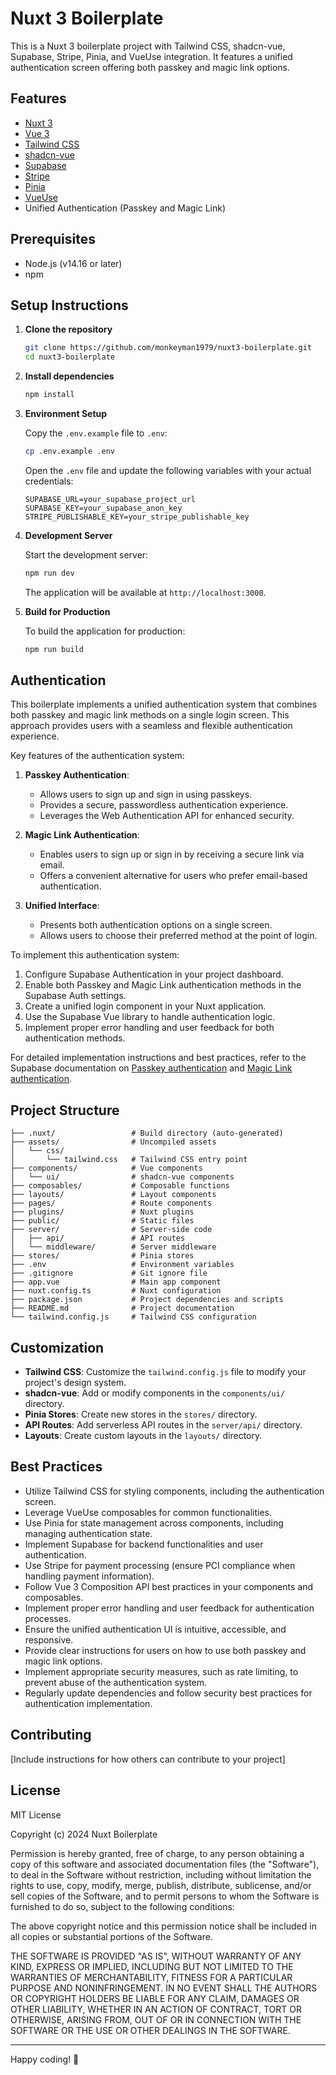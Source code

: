 # Nuxt 3 Boilerplate

This is a Nuxt 3 boilerplate project with Tailwind CSS, shadcn-vue, Supabase, Stripe, Pinia, and VueUse integration. It features a unified authentication screen offering both passkey and magic link options.

## Features

- [Nuxt 3](https://nuxt.com/)
- [Vue 3](https://vuejs.org/)
- [Tailwind CSS](https://tailwindcss.com/)
- [shadcn-vue](https://github.com/radix-vue/shadcn-vue)
- [Supabase](https://supabase.io/)
- [Stripe](https://stripe.com/)
- [Pinia](https://pinia.vuejs.org/)
- [VueUse](https://vueuse.org/)
- Unified Authentication (Passkey and Magic Link)

## Prerequisites

- Node.js (v14.16 or later)
- npm

## Setup Instructions

1. **Clone the repository**

   ```bash
   git clone https://github.com/monkeyman1979/nuxt3-boilerplate.git
   cd nuxt3-boilerplate
   ```

2. **Install dependencies**

   ```bash
   npm install
   ```

3. **Environment Setup**

   Copy the `.env.example` file to `.env`:

   ```bash
   cp .env.example .env
   ```

   Open the `.env` file and update the following variables with your actual credentials:

   ```
   SUPABASE_URL=your_supabase_project_url
   SUPABASE_KEY=your_supabase_anon_key
   STRIPE_PUBLISHABLE_KEY=your_stripe_publishable_key
   ```

4. **Development Server**

   Start the development server:

   ```bash
   npm run dev
   ```

   The application will be available at `http://localhost:3000`.

5. **Build for Production**

   To build the application for production:

   ```bash
   npm run build
   ```

## Authentication

This boilerplate implements a unified authentication system that combines both passkey and magic link methods on a single login screen. This approach provides users with a seamless and flexible authentication experience.

Key features of the authentication system:

1. **Passkey Authentication**: 
   - Allows users to sign up and sign in using passkeys.
   - Provides a secure, passwordless authentication experience.
   - Leverages the Web Authentication API for enhanced security.

2. **Magic Link Authentication**:
   - Enables users to sign up or sign in by receiving a secure link via email.
   - Offers a convenient alternative for users who prefer email-based authentication.

3. **Unified Interface**:
   - Presents both authentication options on a single screen.
   - Allows users to choose their preferred method at the point of login.

To implement this authentication system:

1. Configure Supabase Authentication in your project dashboard.
2. Enable both Passkey and Magic Link authentication methods in the Supabase Auth settings.
3. Create a unified login component in your Nuxt application.
4. Use the Supabase Vue library to handle authentication logic.
5. Implement proper error handling and user feedback for both authentication methods.

For detailed implementation instructions and best practices, refer to the Supabase documentation on [Passkey authentication](https://supabase.com/docs/guides/auth/passwordless-login/auth-passkeys) and [Magic Link authentication](https://supabase.com/docs/guides/auth/passwordless-login/auth-magic-link).

## Project Structure

```
├── .nuxt/                 # Build directory (auto-generated)
├── assets/                # Uncompiled assets
│   └── css/
│       └── tailwind.css   # Tailwind CSS entry point
├── components/            # Vue components
│   └── ui/                # shadcn-vue components
├── composables/           # Composable functions
├── layouts/               # Layout components
├── pages/                 # Route components
├── plugins/               # Nuxt plugins
├── public/                # Static files
├── server/                # Server-side code
│   ├── api/               # API routes
│   └── middleware/        # Server middleware
├── stores/                # Pinia stores
├── .env                   # Environment variables
├── .gitignore             # Git ignore file
├── app.vue                # Main app component
├── nuxt.config.ts         # Nuxt configuration
├── package.json           # Project dependencies and scripts
├── README.md              # Project documentation
└── tailwind.config.js     # Tailwind CSS configuration
```

## Customization

- **Tailwind CSS**: Customize the `tailwind.config.js` file to modify your project's design system.
- **shadcn-vue**: Add or modify components in the `components/ui/` directory.
- **Pinia Stores**: Create new stores in the `stores/` directory.
- **API Routes**: Add serverless API routes in the `server/api/` directory.
- **Layouts**: Create custom layouts in the `layouts/` directory.

## Best Practices

- Utilize Tailwind CSS for styling components, including the authentication screen.
- Leverage VueUse composables for common functionalities.
- Use Pinia for state management across components, including managing authentication state.
- Implement Supabase for backend functionalities and user authentication.
- Use Stripe for payment processing (ensure PCI compliance when handling payment information).
- Follow Vue 3 Composition API best practices in your components and composables.
- Implement proper error handling and user feedback for authentication processes.
- Ensure the unified authentication UI is intuitive, accessible, and responsive.
- Provide clear instructions for users on how to use both passkey and magic link options.
- Implement appropriate security measures, such as rate limiting, to prevent abuse of the authentication system.
- Regularly update dependencies and follow security best practices for authentication implementation.

## Contributing

[Include instructions for how others can contribute to your project]

## License

MIT License

Copyright (c) 2024 Nuxt Boilerplate

Permission is hereby granted, free of charge, to any person obtaining a copy of this software and associated documentation files (the "Software"), to deal in the Software without restriction, including without limitation the rights to use, copy, modify, merge, publish, distribute, sublicense, and/or sell copies of the Software, and to permit persons to whom the Software is furnished to do so, subject to the following conditions:

The above copyright notice and this permission notice shall be included in all copies or substantial portions of the Software.

THE SOFTWARE IS PROVIDED "AS IS", WITHOUT WARRANTY OF ANY KIND, EXPRESS OR IMPLIED, INCLUDING BUT NOT LIMITED TO THE WARRANTIES OF MERCHANTABILITY, FITNESS FOR A PARTICULAR PURPOSE AND NONINFRINGEMENT. IN NO EVENT SHALL THE AUTHORS OR COPYRIGHT HOLDERS BE LIABLE FOR ANY CLAIM, DAMAGES OR OTHER LIABILITY, WHETHER IN AN ACTION OF CONTRACT, TORT OR OTHERWISE, ARISING FROM, OUT OF OR IN CONNECTION WITH THE SOFTWARE OR THE USE OR OTHER DEALINGS IN THE SOFTWARE.


---

Happy coding! 🚀